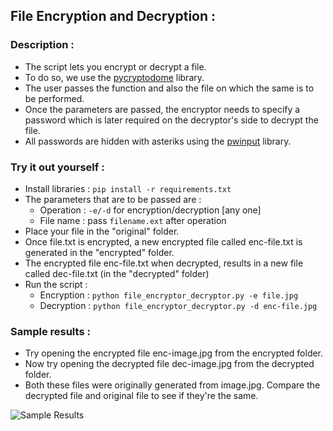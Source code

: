 ## File Encryption and Decryption :

### Description :
- The script lets you encrypt or decrypt a file.
- To do so, we use the [pycryptodome](https://pycryptodome.readthedocs.io/en/latest/) library.
- The user passes the function and also the file on which the same is to be performed.
- Once the parameters are passed, the encryptor needs to specify a password which is later required on the decryptor's side to decrypt the file.
- All passwords are hidden with asteriks using the [pwinput](https://github.com/asweigart/pwinput) library.

### Try it out yourself :

- Install libraries : ```pip install -r requirements.txt```
- The parameters that are to be passed are :
    * Operation : ```-e/-d``` for encryption/decryption [any one]
    * File name : pass ```filename.ext``` after operation
- Place your file in the "original" folder.
- Once file.txt is encrypted, a new encrypted file called enc-file.txt is generated in the "encrypted" folder.
- The encrypted file enc-file.txt when decrypted, results in a new file called dec-file.txt (in the "decrypted" folder)
- Run the script : 
    * Encryption : ```python file_encryptor_decryptor.py -e file.jpg```
    * Decryption : ```python file_encryptor_decryptor.py -d enc-file.jpg```

### Sample results :
- Try opening the encrypted file enc-image.jpg from the encrypted folder.
- Now try opening the decrypted file dec-image.jpg from the decrypted folder.
- Both these files were originally generated from image.jpg. Compare the decrypted file and original file to see if they're the same.

![Sample Results](https://i.imgur.com/SgERi2K.png)